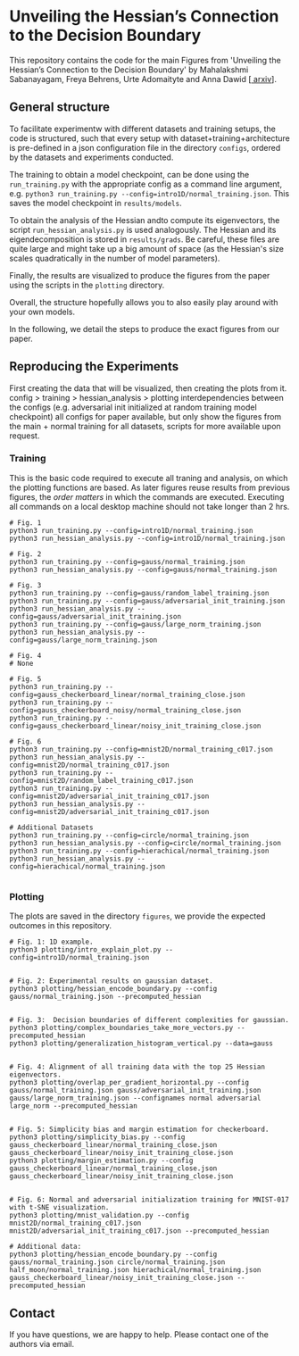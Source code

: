 # Unveiling the Hessian’s Connection to the Decision Boundary



This repository contains the code for the main Figures from 'Unveiling the Hessian’s Connection
to the Decision Boundary' by Mahalakshmi Sabanayagam, Freya Behrens, Urte Adomaityte and Anna Dawid [[ arxiv](https://arxiv.org/abs/2306.07104)].

## General structure

To facilitate experimentw with different datasets and training setups, the code is structured, such that every setup with dataset+training+architecture is pre-defined in a json configuration file in the directory `configs`, ordered by the datasets and experiments conducted.

The training to obtain a model checkpoint, can be done using the `run_training.py` with the appropriate config as a command line argument, e.g. `python3 run_training.py --config=intro1D/normal_training.json`. This saves the model checkpoint in `results/models`.

To obtain the analysis of the Hessian andto compute its eigenvectors, the script `run_hessian_analysis.py` is used analogously. The Hessian and its eigendecomposition is stored in `results/grads`. Be careful, these files are quite large and might take up a big amount of space (as the Hessian's size scales quadratically in the number of model parameters).

Finally, the results are visualized to produce the figures from the paper using the scripts in the `plotting` directory.

Overall, the structure hopefully allows you to also easily play around with your own models.

In the following, we detail the steps to produce the exact figures from our paper.

## Reproducing the Experiments

First creating the data that will be visualized, then creating the plots from it.
config > training > hessian_analysis > plotting
interdependencies between the configs (e.g. adversarial init initialized at random training model checkpoint)
all configs for paper available, but only show the figures from the main + normal training for all datasets, scripts for more available upon request. 

### Training

This is the basic code required to execute all traning and analysis, on which the plotting functions are based. As later figures reuse results from previous figures, the *order matters* in which the commands are executed.
Executing all commands on a local desktop machine should not take longer than 2 hrs.

```
# Fig. 1
python3 run_training.py --config=intro1D/normal_training.json
python3 run_hessian_analysis.py --config=intro1D/normal_training.json

# Fig. 2
python3 run_training.py --config=gauss/normal_training.json
python3 run_hessian_analysis.py --config=gauss/normal_training.json

# Fig. 3
python3 run_training.py --config=gauss/random_label_training.json
python3 run_training.py --config=gauss/adversarial_init_training.json
python3 run_hessian_analysis.py --config=gauss/adversarial_init_training.json
python3 run_training.py --config=gauss/large_norm_training.json
python3 run_hessian_analysis.py --config=gauss/large_norm_training.json

# Fig. 4
# None

# Fig. 5
python3 run_training.py --config=gauss_checkerboard_linear/normal_training_close.json
python3 run_training.py --config=gauss_checkerboard_noisy/normal_training_close.json
python3 run_training.py --config=gauss_checkerboard_linear/noisy_init_training_close.json

# Fig. 6
python3 run_training.py --config=mnist2D/normal_training_c017.json
python3 run_hessian_analysis.py --config=mnist2D/normal_training_c017.json
python3 run_training.py --config=mnist2D/random_label_training_c017.json
python3 run_training.py --config=mnist2D/adversarial_init_training_c017.json
python3 run_hessian_analysis.py --config=mnist2D/adversarial_init_training_c017.json

# Additional Datasets
python3 run_training.py --config=circle/normal_training.json
python3 run_hessian_analysis.py --config=circle/normal_training.json
python3 run_training.py --config=hierachical/normal_training.json
python3 run_hessian_analysis.py --config=hierachical/normal_training.json


```

### Plotting

The plots are saved in the directory `figures`, we provide the expected outcomes in this repository.

```
# Fig. 1: 1D example.
python3 plotting/intro_explain_plot.py --config=intro1D/normal_training.json 


# Fig. 2: Experimental results on gaussian dataset.
python3 plotting/hessian_encode_boundary.py --config gauss/normal_training.json --precomputed_hessian


# Fig. 3:  Decision boundaries of different complexities for gaussian.
python3 plotting/complex_boundaries_take_more_vectors.py --precomputed_hessian
python3 plotting/generalization_histogram_vertical.py --data=gauss


# Fig. 4: Alignment of all training data with the top 25 Hessian eigenvectors.
python3 plotting/overlap_per_gradient_horizontal.py --config gauss/normal_training.json gauss/adversarial_init_training.json gauss/large_norm_training.json --confignames normal adversarial large_norm --precomputed_hessian


# Fig. 5: Simplicity bias and margin estimation for checkerboard. 
python3 plotting/simplicity_bias.py --config gauss_checkerboard_linear/normal_training_close.json gauss_checkerboard_linear/noisy_init_training_close.json 
python3 plotting/margin_estimation.py --config gauss_checkerboard_linear/normal_training_close.json gauss_checkerboard_linear/noisy_init_training_close.json 


# Fig. 6: Normal and adversarial initialization training for MNIST-017 with t-SNE visualization.
python3 plotting/mnist_validation.py --config mnist2D/normal_training_c017.json mnist2D/adversarial_init_training_c017.json --precomputed_hessian 

# Additional data:
python3 plotting/hessian_encode_boundary.py --config gauss/normal_training.json circle/normal_training.json half_moon/normal_training.json hierachical/normal_training.json gauss_checkerboard_linear/noisy_init_training_close.json --precomputed_hessian 

```


## Contact

If you have questions, we are happy to help. Please contact one of the authors via email.
